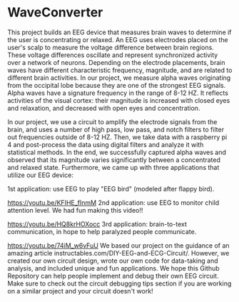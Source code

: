 # WaveConverter
This project builds an EEG device that measures brain waves to determine if the user is concentrating or relaxed. An EEG uses electrodes placed on the user's scalp to measure the voltage difference between brain regions. These voltage differences oscillate and represent synchronized activity over a network of neurons. Depending on the electrode placements, brain waves have different characteristic frequency, magnitude, and are related to different brain activities. In our project, we measure alpha waves originating from the occipital lobe because they are one of the strongest EEG signals. Alpha waves have a signature frequency in the range of 8-12 HZ. It reflects activities of the visual cortex: their magnitude is increased with closed eyes and relaxation, and decreased with open eyes and concentration.

In our project, we use a circuit to amplify the electrode signals from the brain, and uses a number of high pass, low pass, and notch filters to filter out frequencies outside of 8-12 HZ. Then, we take data with a raspberry pi 4 and post-process the data using digital filters and analyze it with statistical methods. In the end, we successfully captured alpha waves and observed that its magnitude varies significantly between a concentrated and relaxed state. Furthermore, we came up with three applications that utilize our EEG device:

1st application: use EEG to play "EEG bird" (modeled after flappy bird).

https://youtu.be/KFIHE_fInmM
2nd application: use EEG to monitor child attention level. We had fun making this video!!

https://youtu.be/HQ8krHOXocc
3rd application: brain-to-text communication, in hope to help paralyzed people communicate.

https://youtu.be/74iM_w6vFuU
We based our project on the guidance of an amazing article instructables.com/DIY-EEG-and-ECG-Circuit/. However, we created our own circuit design, wrote our own code for data-taking and analysis, and included unique and fun applications. We hope this Github Repository can help people implement and debug their own EEG circuit. Make sure to check out the circuit debugging tips section if you are working on a similar project and your circuit doesn't work!

